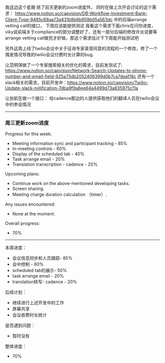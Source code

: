 我这边这个星期 除了前天更新的zoom进度外，
同时在做上次开会讨论的这个需求： https://www.notion.so/capvision/DB-Workflow-Investment-Bank-Client-Type-9485c68aa73a431b8b6b959b05a563dc
中的后端arrange vetting call的接口， 下周应该能提供测试
我看这个需求下面chris在问你进度，viky说前端关于compliance的部分调整好了，还有一部分后端的修改许炎说要等arrange vetting call做完才好做，那这个需求估计下下周能开始测试吧

另外这周上线了twilio会议中关于征询专家录音同意的流程的一个修改，修了一个偶发情况导致的twilio会议付费时长计算的bug.

让范明琪做了一个专家搜索相关的优化的需求，目前发测试了: https://www.notion.so/capvision/Network-Search-Updates-to-phone-number-and-email-field-925a73db2052406399d0b7ca7dea116c 
还有一个slack相关的需求，目前开发中：https://www.notion.so/capvision/Twilio-Update-slack-notification-7dba9f9a6ee64a4499d73a835975c11a

让张航在做一个接口： 给cadence那边的人提供获取他们的翻译人员在twilio会议中的参会情况

---

### 周三更新zoom进度

Progress for this week:

- Meeting information sync and participant tracking - 85%
- In-meeting controls - 60%
- Display of the scheduled tab - 40%
- Task arrange email - 20%
- Translation transcription - cadence - 20%

Upcoming plans:

- Continue work on the above-mentioned developing tasks.
- Screen sharing.
- Meeting charge duration calculation （timer）.

Any issues encountered:

- None at the moment.

Overall progress:

- 70%

------------------------------------

本周进度：
- 会议信息同步和人员跟踪- 85%
- 会中控制 - 60%
- scheduled tab的展示- 50%
- task arrange email - 20%
- translation转写- cadence - 20%

后续计划：
- 继续进行上述开发中的工作
- 屏幕共享
- 会议收费时长统计

是否遇到问题：
 - 暂时没有

整体进度：
 - 70%